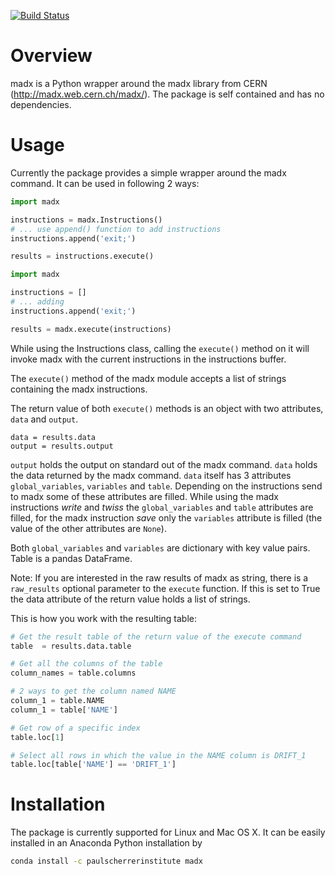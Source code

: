 [![Build Status](https://travis-ci.org/paulscherrerinstitute/madx.svg?branch=master)](https://travis-ci.org/paulscherrerinstitute/madx)

# Overview
madx is a Python wrapper around the madx library from CERN (http://madx.web.cern.ch/madx/).
The package is self contained and has no dependencies.

# Usage
Currently the package provides a simple wrapper around the madx command. It can be used in following 2 ways:


```python
import madx

instructions = madx.Instructions()
# ... use append() function to add instructions
instructions.append('exit;')

results = instructions.execute()
```


```python
import madx

instructions = []
# ... adding
instructions.append('exit;')

results = madx.execute(instructions)
```


While using the Instructions class, calling the `execute()` method on it will invoke madx with the current instructions in the instructions buffer.

The `execute()` method of the madx module accepts a list of strings containing the madx instructions.

The return value of both `execute()` methods is an object with two attributes, `data` and `output`.

```
data = results.data
output = results.output
```

`output` holds the output on standard out of the madx command. `data` holds the data returned by the madx command. `data` itself has 3 attributes `global_variables`, `variables` and `table`.
Depending on the instructions send to madx some of these attributes are filled. While using the madx instructions *write* and *twiss* the `global_variables` and `table` attributes are filled, for the madx instruction  *save* only the `variables` attribute is filled (the value of the other attributes are `None`).

Both `global_variables` and `variables` are dictionary with key value pairs. Table is a pandas DataFrame.

Note: If you are interested in the raw results of madx as string, there is a `raw_results` optional parameter to the `execute` function. If this is set to True the data attribute of the return value holds a list of strings.

This is how you work with the resulting table:

```python
# Get the result table of the return value of the execute command
table  = results.data.table

# Get all the columns of the table
column_names = table.columns

# 2 ways to get the column named NAME
column_1 = table.NAME
column_1 = table['NAME']

# Get row of a specific index
table.loc[1]

# Select all rows in which the value in the NAME column is DRIFT_1
table.loc[table['NAME'] == 'DRIFT_1']
```


# Installation
The package is currently supported for Linux and Mac OS X. It can be easily installed in an Anaconda Python installation by

```bash
conda install -c paulscherrerinstitute madx
```
